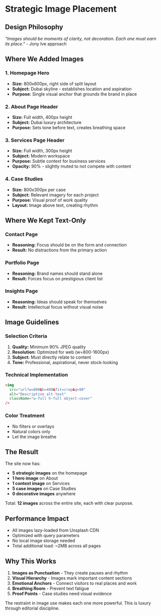 # Strategic Image Placement

## Design Philosophy
*"Images should be moments of clarity, not decoration. Each one must earn its place."* - Jony Ive approach

## Where We Added Images

### 1. Homepage Hero
- **Size:** 800x600px, right side of split layout
- **Subject:** Dubai skyline - establishes location and aspiration
- **Purpose:** Single visual anchor that grounds the brand in place

### 2. About Page Header
- **Size:** Full width, 400px height
- **Subject:** Dubai luxury architecture
- **Purpose:** Sets tone before text, creates breathing space

### 3. Services Page Header
- **Size:** Full width, 300px height
- **Subject:** Modern workspace
- **Purpose:** Subtle context for business services
- **Opacity:** 90% - slightly muted to not compete with content

### 4. Case Studies
- **Size:** 800x300px per case
- **Subject:** Relevant imagery for each project
- **Purpose:** Visual proof of work quality
- **Layout:** Image above text, creating rhythm

## Where We Kept Text-Only

### Contact Page
- **Reasoning:** Focus should be on the form and connection
- **Result:** No distractions from the primary action

### Portfolio Page
- **Reasoning:** Brand names should stand alone
- **Result:** Forces focus on prestigious client list

### Insights Page
- **Reasoning:** Ideas should speak for themselves
- **Result:** Intellectual focus without visual noise

## Image Guidelines

### Selection Criteria
1. **Quality:** Minimum 90% JPEG quality
2. **Resolution:** Optimized for web (w=800-1600px)
3. **Subject:** Must directly relate to content
4. **Tone:** Professional, aspirational, never stock-looking

### Technical Implementation
```html
<img
  src="url?w=800&h=400&fit=crop&q=90"
  alt="Descriptive alt text"
  className="w-full h-full object-cover"
/>
```

### Color Treatment
- No filters or overlays
- Natural colors only
- Let the image breathe

## The Result

The site now has:
- **5 strategic images** on the homepage
- **1 hero image** on About
- **1 context image** on Services  
- **5 case images** on Case Studies
- **0 decorative images** anywhere

Total: **12 images** across the entire site, each with clear purpose.

## Performance Impact
- All images lazy-loaded from Unsplash CDN
- Optimized with query parameters
- No local image storage needed
- Total additional load: ~2MB across all pages

## Why This Works

1. **Images as Punctuation** - They create pauses and rhythm
2. **Visual Hierarchy** - Images mark important content sections
3. **Emotional Anchors** - Connect visitors to real places and work
4. **Breathing Room** - Prevent text fatigue
5. **Proof Points** - Case studies need visual evidence

The restraint in image use makes each one more powerful. This is luxury through editorial discipline.